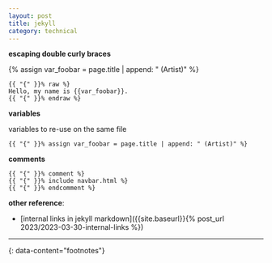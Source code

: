 ```yaml
---
layout: post
title: jekyll
category: technical
---
```


__escaping double curly braces__

{% assign var_foobar = page.title | append: " (Artist)" %}
```
{{ "{" }}% raw %}
Hello, my name is {{var_foobar}}.
{{ "{" }}% endraw %}
```

__variables__

variables to re-use on the same file
```
{{ "{" }}% assign var_foobar = page.title | append: " (Artist)" %}
```

__comments__

```
{{ "{" }}% comment %}
{{ "{" }}% include navbar.html %}
{{ "{" }}% endcomment %}
```


__other reference__:
- [internal links in jekyll markdown]({{site.baseurl}}{% post_url 2023/2023-03-30-internal-links %})


---
{: data-content="footnotes"}

[^1]: [...](...)
